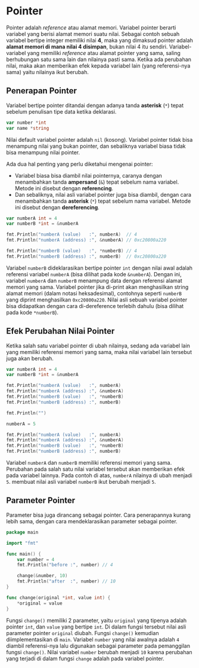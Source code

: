 # Pointer

Pointer adalah _reference_ atau alamat memori. Variabel pointer berarti variabel yang berisi alamat memori suatu nilai. 
Sebagai contoh sebuah variabel bertipe integer memiliki nilai **4**, maka yang dimaksud pointer adalah **alamat memori di mana 
nilai 4 disimpan**, bukan nilai 4 itu sendiri. Variabel-variabel yang memiliki _reference_ atau alamat pointer yang sama, 
saling berhubungan satu sama lain dan nilainya pasti sama. Ketika ada perubahan nilai, maka akan memberikan efek kepada 
variabel lain (yang referensi-nya sama) yaitu nilainya ikut berubah.

## Penerapan Pointer

Variabel bertipe pointer ditandai dengan adanya tanda **asterisk** (`*`) tepat sebelum penulisan tipe data ketika deklarasi.

```go
var number *int
var name *string
```

Nilai default variabel pointer adalah `nil` (kosong). Variabel pointer tidak bisa menampung nilai yang bukan pointer, dan 
sebaliknya variabel biasa tidak bisa menampung nilai pointer.

Ada dua hal penting yang perlu diketahui mengenai pointer:
- Variabel biasa bisa diambil nilai pointernya, caranya dengan menambahkan tanda **ampersand** (`&`) tepat sebelum nama variabel. 
Metode ini disebut dengan **referencing**.
- Dan sebaliknya, nilai asli variabel pointer juga bisa diambil, dengan cara menambahkan tanda **asterisk** (`*`) tepat sebelum 
nama variabel. Metode ini disebut dengan **dereferencing**.

```go
var numberA int = 4
var numberB *int = &numberA

fmt.Println("numberA (value)   :", numberA)  // 4
fmt.Println("numberA (address) :", &numberA) // 0xc20800a220

fmt.Println("numberB (value)   :", *numberB) // 4
fmt.Println("numberB (address) :", numberB)  // 0xc20800a220
```

Variabel `numberB` dideklarasikan bertipe pointer `int` dengan nilai awal adalah referensi variabel `numberA` (bisa dilihat 
pada kode `&numberA`). Dengan ini, variabel `numberA` dan `numberB` menampung data dengan referensi alamat memori yang sama.
Variabel pointer jika di-print akan menghasilkan string alamat memori (dalam notasi heksadesimal), contohnya seperti `numberB` 
yang diprint menghasilkan `0xc20800a220`. Nilai asli sebuah variabel pointer bisa didapatkan dengan cara di-dereference terlebih 
dahulu (bisa dilihat pada kode `*numberB`).

## Efek Perubahan Nilai Pointer

Ketika salah satu variabel pointer di ubah nilainya, sedang ada variabel lain yang memiliki referensi memori yang sama, maka 
nilai variabel lain tersebut juga akan berubah.

```go
var numberA int = 4
var numberB *int = &numberA

fmt.Println("numberA (value)   :", numberA)
fmt.Println("numberA (address) :", &numberA)
fmt.Println("numberB (value)   :", *numberB)
fmt.Println("numberB (address) :", numberB)

fmt.Println("")

numberA = 5

fmt.Println("numberA (value)   :", numberA)
fmt.Println("numberA (address) :", &numberA)
fmt.Println("numberB (value)   :", *numberB)
fmt.Println("numberB (address) :", numberB)
```

Variabel `numberA` dan `numberB` memiliki referensi memori yang sama. Perubahan pada salah satu nilai variabel tersebut 
akan memberikan efek pada variabel lainnya. Pada contoh di atas, `numberA` nilainya di ubah menjadi `5`. membuat nilai asli 
variabel `numberB` ikut berubah menjadi `5`.

## Parameter Pointer

Parameter bisa juga dirancang sebagai pointer. Cara penerapannya kurang lebih sama, dengan cara mendeklarasikan parameter 
sebagai pointer.

```go
package main

import "fmt"

func main() {
    var number = 4
    fmt.Println("before :", number) // 4

    change(&number, 10)
    fmt.Println("after  :", number) // 10
}

func change(original *int, value int) {
    *original = value
}
```

Fungsi `change()` memiliki 2 parameter, yaitu `original` yang tipenya adalah pointer `int`, dan `value` yang bertipe `int`. 
Di dalam fungsi tersebut nilai asli parameter pointer `original` diubah. Fungsi `change()` kemudian diimplementasikan di `main`. 
Variabel `number` yang nilai awalnya adalah `4` diambil referensi-nya lalu digunakan sebagai parameter pada pemanggilan fungsi `change()`.
Nilai variabel `number` berubah menjadi `10` karena perubahan yang terjadi di dalam fungsi `change` adalah pada variabel pointer.